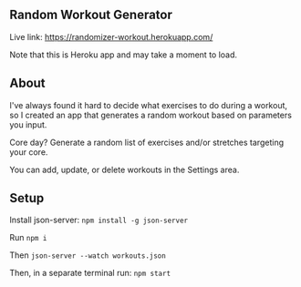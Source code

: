 ## Random Workout Generator

Live link: https://randomizer-workout.herokuapp.com/

Note that this is Heroku app and may take a moment to load.

## About

I've always found it hard to decide what exercises to do during a workout, so I created an app that generates a random workout based on parameters you input.

Core day? Generate a random list of exercises and/or stretches targeting your core.

You can add, update, or delete workouts in the Settings area.

## Setup

Install json-server: `npm install -g json-server`

Run `npm i`

Then `json-server --watch workouts.json`

Then, in a separate terminal run: `npm start`
